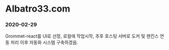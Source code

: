# Albatro33.com

### 2020-02-29

Grommet-react를 UI로 선정, 로컬에 작업시작,
추후 호스팅 서버로 도커 및 젠킨스 연동 처리 이후
자동화 시스템 구축하겠음.
